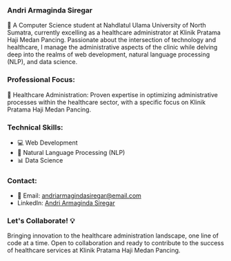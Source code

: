 ### Andri Armaginda Siregar
🚀 A Computer Science student at Nahdlatul Ulama University of North Sumatra, currently excelling as a healthcare administrator at Klinik Pratama Haji Medan Pancing. Passionate about the intersection of technology and healthcare, I manage the administrative aspects of the clinic while delving deep into the realms of web development, natural language processing (NLP), and data science.

### Professional Focus:
🏥 Healthcare Administration: Proven expertise in optimizing administrative processes within the healthcare sector, with a specific focus on Klinik Pratama Haji Medan Pancing.

### Technical Skills:
- 💻 Web Development
- 🧠 Natural Language Processing (NLP)
- 📊 Data Science

### Contact:
- 📧 Email: andriarmagindasiregar@email.com
- LinkedIn: [Andri Armaginda Siregar](https://id.linkedin.com/in/andri-armaginda-siregar-957914263) 

### Let's Collaborate! 💡
Bringing innovation to the healthcare administration landscape, one line of code at a time. Open to collaboration and ready to contribute to the success of healthcare services at Klinik Pratama Haji Medan Pancing.
